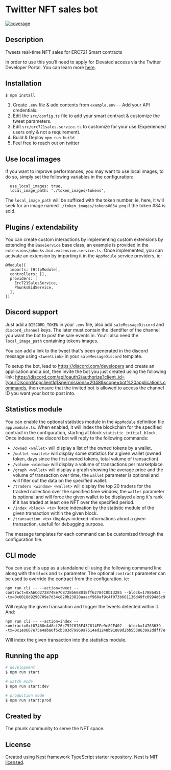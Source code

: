 <h1>Twitter NFT sales bot</h1>

[![coverage](https://crypto-phunks.github.io/nft-sales-twitter-bot/badge-lines.svg?update)](https://crypto-phunks.github.io/nft-sales-twitter-bot/)
 
## Description

Tweets real-time NFT sales for ERC721 Smart contracts

In order to use this you’ll need to apply for Elevated access via the Twitter Developer Portal. You can learn more [here](https://developer.twitter.com/en/docs/twitter-api/getting-started/about-twitter-api#v2-access-leve).

## Installation

```bash
$ npm install
```

1. Create `.env` file & add contents from `example.env` -- Add your API credentials.
2. Edit the `src/config.ts` file to add your smart contract & customize the tweet parameters.
3. Edit `src/erc721sales.service.ts` to customize for your use (Experienced users only & not a requirement).
4. Build & Deploy `npm run build`
5. Feel free to reach out on twitter

## Use local images

If you want to improve performances, you may want to use local images, to do so, simply
set the following variables in the configuration:

```
  use_local_images: true,
  local_image_path: './token_images/tokens',
```

The `local_image_path` will be suffixed with the token number, ie, here, it will seek for an image
named `./token_images/tokens0034.png` if the token #34 is sold.

## Plugins / extendability

You can create custom interactions by implementing custom extensions by extending the `BaseService` base
class, an example is provided in  the `extensions/phunks.bid.extension.service.ts`. Once implemented, you can activate an extension by importing it in the `AppModule` service providers, ie:

```
@Module({
  imports: [HttpModule],
  controllers: [],
  providers: [
    Erc721SalesService, 
    PhunksBidService,
  ],
})
```

## Discord support

Just add a `DISCORD_TOKEN` in your `.env` file, also add `saleMessageDiscord` and `discord_channel` keys. The later must contain the identifier of the channel you want the bot to post the sale events in. You'll also need the `local_image_path` containing tokens images.

You can add a link to the tweet that's been generated in the discord message using `<tweetLink>` in your `saleMessageDiscord` template.

To setup the bot, lead to https://discord.com/developers and create an application and a bot, then invite the bot you just created using the following link: https://discord.com/api/oauth2/authorize?client_id=[yourDiscordAppclientId]&permissions=2048&scope=bot%20applications.commands, then ensure that the invited bot is allowed to access the channel ID you want your bot to post into.

## Statistics module

You can enable the optional statistics module in the `AppModule` definition file `app.module.ts`. When
enabled, it will index the blockchain for the specified contract in the configuration, starting at 
block `statistic_initial_block`. Once indexed, the discord bot will reply to the following commands: 

- `/owned <wallet>` will display a list of the owned tokens by a wallet.
- `/wallet <wallet>` will display some statistics for a given wallet (owned token, days since the first owned tokens, total volume of transaction)
- `/volume <window>` will display a volume of transactions per marketplace.
- `/graph <wallet>` will display a graph showing the average price and the volume of transaction over time, the `wallet` parameter is optional and will filter out the data on the specified wallet.
- `/traders <window> <wallet>` will display the top 20 traders for the tracked collection over the specified time window, the `wallet` parameter is optional and will force the given wallet to be displayed along it's rank if it has traded at least one NFT over the specified period.
- `/index <block> <tx>` force indexation by the statistic module of the given transaction within the given block.
- `/transaction <tx>` displays indexed informations about a given transaction, usefull for debugging purpose.

The message templates for each command can be customized through the configuration file.

## CLI mode

You can use this app as a standalone cli using the following command line along with the `block` and `tx` parameter. The optional `contract` parameter can be used to override the contract from the configuration. ie:

```
npm run cli -- --action=tweet --contract=0xA6Cd272874Ee7C872Eb66801Eff62784C0b13285 --block=17886451 --tx=0x6018d9290709e7d34c820b23820aaacf960af9c4f073b661136d49fc0994d6c9
```

Will replay the given transaction and trigger the tweets detected within it. And:

```
npm run cli -- --action=index --contract=0xf07468eAd8cf26c752C676E43C814FEe9c8CF402 --block=14763639 --tx=0x1e0667e75e4aba0f5cb303d79969a7514ed1248b91889d2bb553863992ddff7e
```

Will index the given transaction into the statistics module.

## Running the app

```bash
# development
$ npm run start

# watch mode
$ npm run start:dev

# production mode
$ npm run start:prod
```

## Created by

The phunk community to serve the NFT space.

## License

Created using [Nest](https://github.com/nestjs/nest) framework TypeScript starter repository.
Nest is [MIT licensed](LICENSE).
